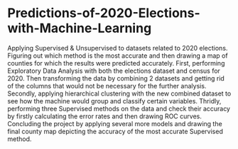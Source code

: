 # Predictions-of-2020-Elections-with-Machine-Learning
Applying Supervised &amp; Unsupervised to datasets related to 2020 elections. Figuring out which method is the most accurate and then drawing a map of counties for which the results were predicted accurately.
First, performing Exploratory Data Analysis with both the elections dataset and census for 2020. Then transforming the data by combining 2 datasets and getting rid of the columns that would not be necessary for the further analysis.
Secondly, applying hierarchical clustering with the new combined dataset to see how the machine would group and classify certain variables.
Thridly, performing three Supervised methods on the data and check their accuracy by firstly calculating the error rates and then drawing ROC curves.
Concluding the project by applying several more models and drawing the final county map depicting the accuracy of the most accurate Supervised method.
